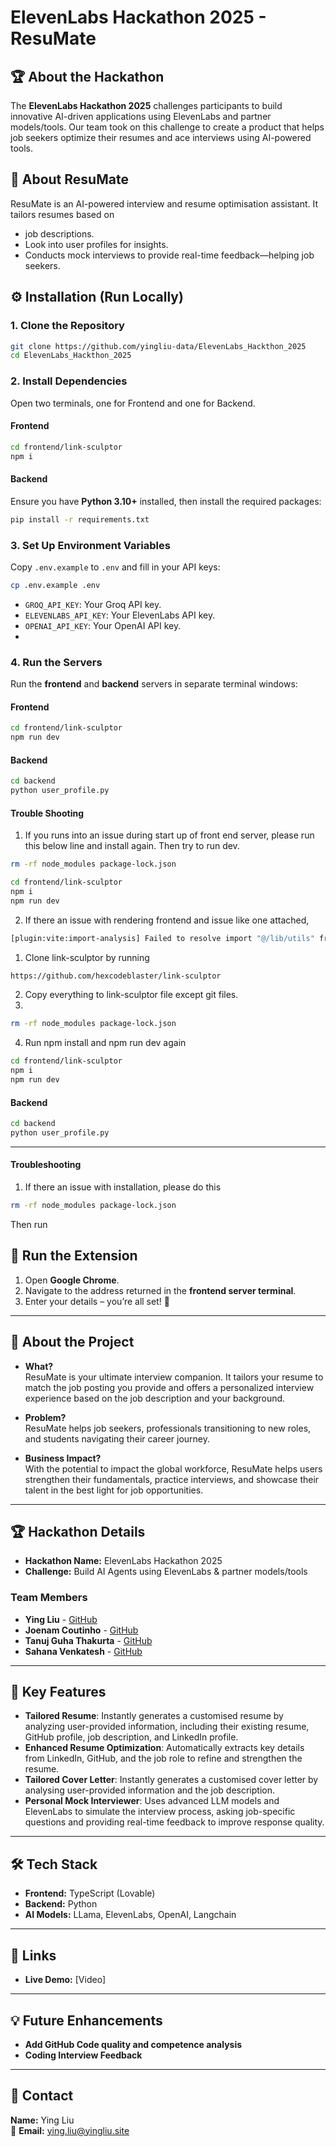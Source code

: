 # ElevenLabs Hackathon 2025 - ResuMate  

## 🏆 About the Hackathon  
The **ElevenLabs Hackathon 2025** challenges participants to build innovative AI-driven applications using ElevenLabs and partner models/tools. Our team took on this challenge to create a product that helps job seekers optimize their resumes and ace interviews using AI-powered tools.  

## 🚀 About ResuMate  
ResuMate is an AI-powered interview and resume optimisation assistant. 
It tailors resumes based on 
- job descriptions. 
- Look into user profiles for insights.
- Conducts mock interviews to provide real-time feedback—helping job seekers.  


## ⚙️ Installation (Run Locally)  

### 1. Clone the Repository  
```bash
git clone https://github.com/yingliu-data/ElevenLabs_Hackthon_2025
cd ElevenLabs_Hackthon_2025
```

### 2. Install Dependencies  
Open two terminals, one for Frontend and one for Backend.
#### Frontend  
```bash
cd frontend/link-sculptor
npm i
```

#### Backend  
Ensure you have **Python 3.10+** installed, then install the required packages:  
```bash
pip install -r requirements.txt
```

### 3. Set Up Environment Variables  
Copy `.env.example` to `.env` and fill in your API keys:  
```bash
cp .env.example .env
```
- `GROQ_API_KEY`: Your Groq API key.  
- `ELEVENLABS_API_KEY`: Your ElevenLabs API key.  
- `OPENAI_API_KEY`: Your OpenAI API key.  
- 

### 4. Run the Servers  
Run the **frontend** and **backend** servers in separate terminal windows:  

#### Frontend  
```bash
cd frontend/link-sculptor
npm run dev
```

#### Backend  
```bash
cd backend
python user_profile.py
```
#### Trouble Shooting  

1. If you runs into an issue during start up of front end server, please run this below line and install again. Then try to run dev.
```bash
rm -rf node_modules package-lock.json
```
```bash
cd frontend/link-sculptor
npm i
npm run dev
```
2. If there an issue with rendering frontend and issue like one attached, 
```bash
[plugin:vite:import-analysis] Failed to resolve import "@/lib/utils" from "src/components/ui/card.tsx". Does the file exist?
```
1. Clone link-sculptor by running 
```bash
https://github.com/hexcodeblaster/link-sculptor
```
2. Copy everything to link-sculptor file except git files.
3.
```bash
rm -rf node_modules package-lock.json
```
4. Run npm install and npm run dev again 
```bash
cd frontend/link-sculptor
npm i
npm run dev
```
#### Backend  
```bash
cd backend
python user_profile.py
```

---


#### Troubleshooting
1. If there an issue with installation, please do this 
```bash
rm -rf node_modules package-lock.json
```
Then run 



## 📑 Run the Extension  
1. Open **Google Chrome**.  
2. Navigate to the address returned in the **frontend server terminal**.  
3. Enter your details – you’re all set! 🚀  

---

## 🚀 About the Project  

- **What?**  
  ResuMate is your ultimate interview companion. It tailors your resume to match the job posting you provide and offers a personalized interview experience based on the job description and your background.  

- **Problem?**  
  ResuMate helps job seekers, professionals transitioning to new roles, and students navigating their career journey.  

- **Business Impact?**  
  With the potential to impact the global workforce, ResuMate helps users strengthen their fundamentals, practice interviews, and showcase their talent in the best light for job opportunities.  

---

## 🏆 Hackathon Details  

- **Hackathon Name:** ElevenLabs Hackathon 2025  
- **Challenge:** Build AI Agents using ElevenLabs & partner models/tools  

### Team Members  
- **Ying Liu** - [GitHub](https://github.com/yingliu-data)  
- **Joenam Coutinho** - [GitHub](https://github.com/joenamcoutinho)  
- **Tanuj Guha Thakurta** - [GitHub](https://github.com/hexcodeblaster)  
- **Sahana Venkatesh** - [GitHub](https://github.com/Sahanave)  

---

## 🎯 Key Features  
- **Tailored Resume**: Instantly generates a customised resume by analyzing user-provided information, including their existing resume, GitHub profile, job description, and LinkedIn profile.
- **Enhanced Resume Optimization**: Automatically extracts key details from LinkedIn, GitHub, and the job role to refine and strengthen the resume.  
- **Tailored Cover Letter**: Instantly generates a customised cover letter by analysing user-provided information and the job description.
- **Personal Mock Interviewer**: Uses advanced LLM models and ElevenLabs to simulate the interview process, asking job-specific questions and providing real-time feedback to improve response quality.
---

## 🛠️ Tech Stack  

- **Frontend:** TypeScript (Lovable)  
- **Backend:** Python  
- **AI Models:** LLama, ElevenLabs, OpenAI, Langchain
---

## 🔗 Links  

- **Live Demo:** [Video]  

---

## 💡 Future Enhancements  

- **Add GitHub Code quality and competence analysis**  
- **Coding Interview Feedback**  

---

## 📧 Contact  

**Name:** Ying Liu  
📩 **Email:** ying.liu@yingliu.site
